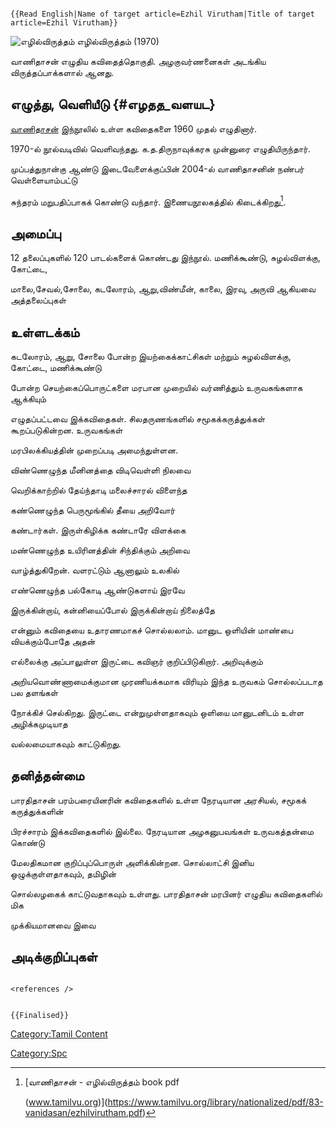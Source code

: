 ```{=mediawiki}
{{Read English|Name of target article=Ezhil Virutham|Title of target article=Ezhil Virutham}}
```
![எழில்விருத்தம்](எழில்விருத்தம்.jpg "எழில்விருத்தம்") எழில்விருத்தம் (1970)
வாணிதாசன் எழுதிய கவிதைத்தொகுதி. அழகுவர்ணனைகள் அடங்கிய விருத்தப்பாக்களால் ஆனது.

## எழுத்து, வெளியீடு {#எழதத_வளயட}

[வாணிதாசன்](வாணிதாசன் "wikilink") இந்நூலில் உள்ள கவிதைகளை 1960 முதல் எழுதினார்.
1970-ல் நூல்வடிவில் வெளிவந்தது. க.த.திருநாவுக்கரசு முன்னுரை எழுதியிருந்தார்.
முப்பத்துநான்கு ஆண்டு இடைவேளைக்குப்பின் 2004-ல் வாணிதாசனின் நண்பர் வெள்ளையாம்பட்டு
சுந்தரம் மறுபதிப்பாகக் கொண்டு வந்தார். இணையநூலகத்தில் கிடைக்கிறது[^1].

## அமைப்பு

12 தலைப்புகளில் 120 பாடல்களைக் கொண்டது இந்நூல். மணிக்கூண்டு, சுழல்விளக்கு, கோட்டை,
மாலை,சேவல்,சோலை, கடலோரம், ஆறு,விண்மீன், காலை, இரவு, அருவி ஆகியவை அத்தலைப்புகள்

## உள்ளடக்கம்

கடலோரம், ஆறு, சோலை போன்ற இயற்கைக்காட்சிகள் மற்றும் சுழல்விளக்கு, கோட்டை, மணிக்கூண்டு
போன்ற செயற்கைப்பொருட்களை மரபான முறையில் வர்ணித்தும் உருவகங்களாக ஆக்கியும்
எழுதப்பட்டவை இக்கவிதைகள். சிலதருணங்களில் சமூகக்கருத்துக்கள் கூறப்படுகின்றன. உருவகங்கள்
மரபிலக்கியத்தின் முறைப்படி அமைந்துள்ளன.

விண்ணெழுந்த மீனினத்தை விடிவெள்ளி நிலவை

வெறிக்காற்றில் தேய்ந்தாடி மலைச்சாரல் விளைந்த

கண்ணெழுந்த பெருமூங்கில் தீயை அறிவோர்

கண்டார்கள். இருள்கிழிக்க கண்டாரே விளக்கை

மண்ணெழுந்த உயிரினத்தின் சிந்திக்கும் அறிவை

வாழ்த்துகிறேன். வளரட்டும் ஆனாலும் உலகில்

எண்ணெழுந்த பல்கோடி ஆண்டுகளாய் இரவே

இருக்கின்றாய், கன்னியைப்போல் இருக்கின்றாய் நிலைத்தே

என்னும் கவிதையை உதாரணமாகச் சொல்லலாம். மானுட ஒளியின் மாண்பை வியக்கும்போதே அதன்
எல்லைக்கு அப்பாலுள்ள இருட்டை கவிஞர் குறிப்பிடுகிறார். அறிவுக்கும்
அறியவொண்ணாமைக்குமான முரணியக்கமாக விரியும் இந்த உருவகம் சொல்லப்படாத பல தளங்கள்
நோக்கிச் செல்கிறது. இருட்டை என்றுமுள்ளதாகவும் ஒளியை மானுடனிடம் உள்ள அழிக்கமுடியாத
வல்லமையாகவும் காட்டுகிறது.

## தனித்தன்மை

பாரதிதாசன் பரம்பரையினரின் கவிதைகளில் உள்ள நேரடியான அரசியல், சமூகக் கருத்துக்களின்
பிரச்சாரம் இக்கவிதைகளில் இல்லை. நேரடியான அழகனுபவங்கள் உருவகத்தன்மை கொண்டு
மேலதிகமான குறிப்புப்பொருள் அளிக்கின்றன. சொல்லாட்சி இனிய ஒழுக்குள்ளதாகவும், தமிழின்
சொல்லழகைக் காட்டுவதாகவும் உள்ளது. பாரதிதாசன் மரபினர் எழுதிய கவிதைகளில் மிக
முக்கியமானவை இவை

## அடிக்குறிப்புகள்

```{=html}
<references />
```
```{=mediawiki}
{{Finalised}}
```
[Category:Tamil Content](Category:Tamil_Content "wikilink")
[Category:Spc](Category:Spc "wikilink")

[^1]: [வாணிதாசன் - எழில்விருத்தம் book pdf
    (www.tamilvu.org)](https://www.tamilvu.org/library/nationalized/pdf/83-vanidasan/ezhilvirutham.pdf)

